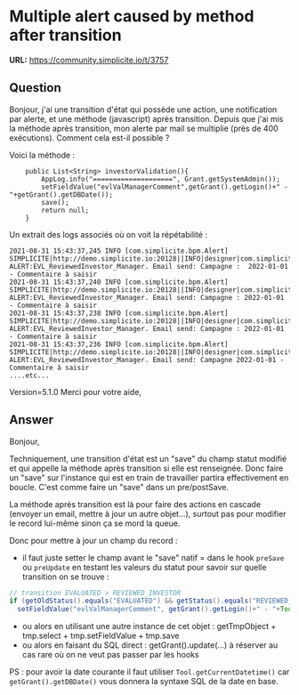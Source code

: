 # Multiple alert caused by method after transition

**URL:** https://community.simplicite.io/t/3757

## Question
Bonjour,
j'ai une transition d'état qui possède une action, une notification par alerte, et une méthode (javascript) après transition. 
Depuis que j'ai mis la méthode après transition, mon alerte par mail se multiplie (près de 400 exécutions). Comment cela est-il possible ? 

Voici la méthode : 
```
	public List<String> investorValidation(){
		AppLog.info("====================", Grant.getSystemAdmin());
		setFieldValue("evlValManagerComment",getGrant().getLogin()+" - "+getGrant().getDBDate());
		save();
		return null;
	}
```

Un extrait des logs associés où on voit la répétabilité : 
```
2021-08-31 15:43:37,245 INFO [com.simplicite.bpm.Alert] SIMPLICITE|http://demo.simplicite.io:20128||INFO|designer|com.simplicite.bpm.Alert|send||Evénement: ALERT:EVL_ReviewedInvestor_Manager. Email send: Campagne :  2022-01-01 - Commentaire à saisir 
2021-08-31 15:43:37,240 INFO [com.simplicite.bpm.Alert] SIMPLICITE|http://demo.simplicite.io:20128||INFO|designer|com.simplicite.bpm.Alert|send||Evénement: ALERT:EVL_ReviewedInvestor_Manager. Email send: Campagne : 2022-01-01 - Commentaire à saisir 
2021-08-31 15:43:37,238 INFO [com.simplicite.bpm.Alert] SIMPLICITE|http://demo.simplicite.io:20128||INFO|designer|com.simplicite.bpm.Alert|send||Evénement: ALERT:EVL_ReviewedInvestor_Manager. Email send: Campagne : 2022-01-01 - Commentaire à saisir 
2021-08-31 15:43:37,236 INFO [com.simplicite.bpm.Alert] SIMPLICITE|http://demo.simplicite.io:20128||INFO|designer|com.simplicite.bpm.Alert|send||Evénement: ALERT:EVL_ReviewedInvestor_Manager. Email send: Campagne 2022-01-01 - Commentaire à saisir 
....etc...
```
Version=5.1.0
Merci pour votre aide,

## Answer
Bonjour,

Techniquement, une transition d'état est un "save" du champ statut modifié et qui appelle la méthode après transition si elle est renseignée. Donc faire un "save" sur l'instance qui est en train de travailler partira effectivement en boucle. C'est comme faire un "save" dans un pre/postSave.

La méthode après transition est là pour faire des actions en cascade (envoyer un email, mettre à jour un autre objet...), surtout pas pour modifier le record lui-même sinon ça se mord la queue.

Donc pour mettre à jour un champ du record :

- il faut juste setter le champ avant le "save" natif = dans le hook `preSave` ou `preUpdate` en testant les valeurs du statut pour savoir sur quelle transition on se trouve :

```java
// transition EVALUATED > REVIEWED_INVESTOR
if (getOldStatus().equals("EVALUATED") && getStatus().equals("REVIEWED_INVESTOR"))
  setFieldValue("evlValManagerComment", getGrant().getLogin()+" - "+Tool.getCurrentDatetime());
```		

- ou alors en utilisant une autre instance de cet objet : getTmpObject + tmp.select + tmp.setFieldValue + tmp.save
- ou alors en faisant du SQL direct : getGrant().update(...) à réserver au cas rare où on ne veut pas passer par les hooks

PS : pour avoir la date courante il faut utiliser `Tool.getCurrentDatetime()`
car `getGrant().getDBDate()` vous donnera la syntaxe SQL de la date en base.
